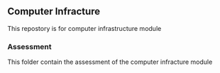 ## Computer Infracture

This repostory is for computer infrastructure module


### Assessment
This folder contain the assessment of the computer infracture module
